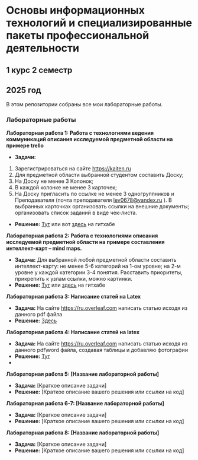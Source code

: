 # Основы информационных технологий и специализированные пакеты профессиональной деятельности
## 1 курс 2 семестр
## 2025 год
В этом репозитории собраны все мои лабораторные работы.

### Лабораторные работы

**Лабораторная работа 1: Работа с технологиями ведения коммуникаций описания исследуемой предметной области на примере trello**
   - **Задачи:**
1. Зарегистрироваться на сайте https://kaiten.ru
2.	Для предметной области выбранной студентом составить Доску;
3.	На Доску не менее 3 Колонок;
4.	В каждой колонке не менее 3 карточек;
5.	На Доску пригласить по ссылке не менее 3 одногруппников и Преподавателя (почта преподавателя lev0678@yandex.ru ).
 В выбранных карточках организовать ссылки на внешние документы; организовать список заданий в виде чек-листа.

   - **Решение:** [Тут](https://danyaermak08.kaiten.ru/space/554626/boards) или вот [здесь](lab1) на гитхабе

 **Лабораторная работа 2: Работа с технологиями описания исследуемой предметной области на примере составления интеллект-карт – mind maps.**
   - **Задача:** Для выбранной любой предметной области составить интеллект-карту: не менее 5-6 категорий на 1-ом уровне; на 2-м уровне у каждой категории 3-4 понятия. Расставить приоритеты, прикрепить к узлам ссылки, можно картинки.
   - **Решение:** [Тут](https://xmind.ai/share/dnIB6CYX?xid=1PakWAms) или [здесь](lab2) на гитхабе

 **Лабораторная работа 3: Написание статей на Latex**
   - **Задача:** На сайте https://ru.overleaf.com написать статью исходя из данного pdf файла
   - **Решение:** [Здесь](lab3)

 **Лабораторная работа 4: Написание статей на latex**
   - **Задача:** На сайте https://ru.overleaf.com написать статью исходя из данного pdf\word файла, создавая таблицы и добавляю фотографии
   - **Решение:** [Тут](lab4)
   - 
 **Лабораторная работа 5: [Название лабораторной работы]**
   - **Задача:** [Краткое описание задачи]
   - **Решение:** [Краткое описание вашего решения или ссылки на код]

 **Лабораторная работа 6-7: [Название лабораторной работы]**
   - **Задача:** [Краткое описание задачи]
   - **Решение:** [Краткое описание вашего решения или ссылки на код]

 **Лабораторная работа 8: [Название лабораторной работы]**
   - **Задача:** [Краткое описание задачи]
   - **Решение:** [Краткое описание вашего решения или ссылки на код]
